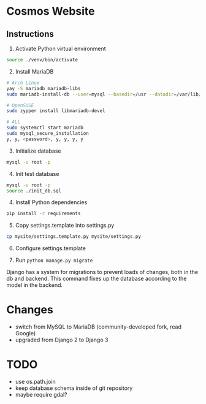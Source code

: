 # Cosmos Website

## Instructions

1. Activate Python virtual environment
```bash
source ./venv/bin/activate
```

2. Install MariaDB
```bash
# Arch Linux
yay -S mariadb mariadb-libs
sudo mariadb-install-db --user=mysql --basedir=/usr --datadir=/var/lib/mysql

# OpenSUSE
sudo zypper install libmariadb-devel

# ALL
sudo systemctl start mariadb
sudo mysql_secure_installation
y, y, <password>, y, y, y, y
```

3. Initialize database

```bash
mysql -u root -p
```

4. Init test database

```bash
mysql -u root -p
source ./init_db.sql
```

4. Install Python dependencies

```bash
pip install -r requirements
```

5. Copy settings.template into settings.py

```bash
cp mysite/settings.template.py mysite/settings.py
```

6. Configure settings.template

7. Run `python manage.py migrate`

Django has a system for migrations to prevent loads of changes, both in the db and backend. This command fixes up the database according to the model in the backend.

# Changes

- switch from MySQL to MariaDB (community-developed fork, read Google)
- upgraded from Django 2 to Django 3

# TODO

- use os.path.join
- keep database schema inside of git repository
- maybe require gdal?
